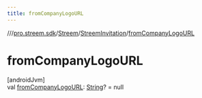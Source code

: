 ```yaml
---
title: fromCompanyLogoURL
---
```

//[<root>](../../../../index.html)/[pro.streem.sdk](../../index.html)/[Streem](../index.html)/[StreemInvitation](index.html)/[fromCompanyLogoURL](from-company-logo-u-r-l.html)



# fromCompanyLogoURL



[androidJvm]\
val [fromCompanyLogoURL](from-company-logo-u-r-l.html): [String](https://kotlinlang.org/api/latest/jvm/stdlib/kotlin/-string/index.html)? = null




